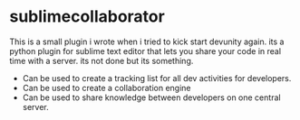 sublimecollaborator
===================

This is a small plugin i wrote when i tried to kick start devunity again. its a python plugin for sublime text editor that lets you share your code in real time with a server. its not done but its something.

* Can be used to create a tracking list for all dev activities for developers.
* Can be used to create a collaboration engine
* Can be used to share knowledge between developers on one central server.
